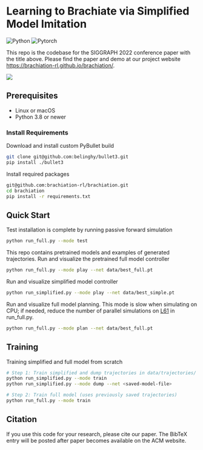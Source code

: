 # Learning to Brachiate via Simplified Model Imitation

![Python](https://img.shields.io/badge/Python->=3.8-Blue?logo=python)
![Pytorch](https://img.shields.io/badge/PyTorch->=1.9.0-Red?logo=pytorch)

This repo is the codebase for the SIGGRAPH 2022 conference paper with the title above. 
Please find the paper and demo at our project website https://brachiation-rl.github.io/brachiation/.

<img src="docs/static/assets/teaser.gif">

## Prerequisites

* Linux or macOS
* Python 3.8 or newer

### Install Requirements

Download and install custom PyBullet build
```bash
git clone git@github.com:belinghy/bullet3.git
pip install ./bullet3
```

Install required packages
```bash
git@github.com:brachiation-rl/brachiation.git
cd brachiation
pip install -r requirements.txt
```

## Quick Start

Test installation is complete by running passive forward simulation
```bash
python run_full.py --mode test
```

This repo contains pretrained models and examples of generated trajectories.
Run and visualize the pretrained full model controller
```bash
python run_full.py --mode play --net data/best_full.pt
```

Run and visualize simplified model controller
```bash
python run_simplified.py --mode play --net data/best_simple.pt
```

Run and visualize full model planning.
This mode is slow when simulating on CPU; if needed, reduce the number of parallel simulations on [L61](https://github.com/brachiation-rl/brachiation/blob/b080341bb2c7c1f0fe603c9819db6aa20fac59f6/run_full.py#L461) in run_full.py.
```bash
python run_full.py --mode plan --net data/best_full.pt
```

## Training

Training simplified and full model from scratch
```bash
# Step 1: Train simplified and dump trajectories in data/trajectories/
python run_simplified.py --mode train
python run_simplified.py --mode dump --net <saved-model-file>

# Step 2: Train full model (uses previously saved trajectories)
python run_full.py --mode train
```

## Citation

If you use this code for your research, please cite our paper.
The BibTeX entry will be posted after paper becomes available on the ACM website.
